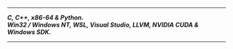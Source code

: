 ----------------
___C, C++, x86-64 & Python.___      
___Win32 / Windows NT, WSL, Visual Studio, LLVM, NVIDIA CUDA & Windows SDK.___    

---------------
